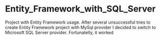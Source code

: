 # Entity_Framework_with_SQL_Server
Project with Entity Framework usage. After several unsuccessful tries to create Entity Framework project with MySql provider I decided to
switch to Microsoft SQL Server provider. Fortunatelly, it worked
